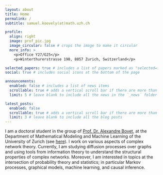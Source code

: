 ```yaml
---
layout: about
title: Home
permalink: /
subtitle: samuel.koovely(at)math.uzh.ch

profile:
  align: right
  image: prof_pic.jpg
  image_circular: false # crops the image to make it circular
  more_info: >
    <p>Office Y27/G25</p>
    <p>Winterthurerstrasse 190, 8057 Zurich, Switzerland</p>

selected_papers: true # includes a list of papers marked as "selected={true}"
social: true # includes social icons at the bottom of the page

announcements:
  enabled: false # includes a list of news items
  scrollable: true # adds a vertical scroll bar if there are more than 3 news items
  limit: 5 # leave blank to include all the news in the `_news` folder

latest_posts:
  enabled: false
  scrollable: true # adds a vertical scroll bar if there are more than 3 new posts items
  limit: 3 # leave blank to include all the blog posts
---
```


I am a doctoral student in the group of <a href="https://alexbovet.github.io/">Prof. Dr. Alexandre Bovet</a>, at the Department of Mathematical Modeling and Machine Learning of the University of Zurich (see <a href="https://dm3l.uzh.ch/about-us/members/person?pId=33328">here</a>).
I work on various aspects of complex network theory. Currently, I am studying diffusion processes over graphs and using tools from information theory to understand the structural properties of complex networks.
Moreover, I am interested in topics at the intersection of probability theory and statistics; in particular Markov processes, graphical models, machine learning, and causal inference.

<!--
Put your address / P.O. box / other info right below your picture. You can also disable any of these elements by editing `profile` property of the YAML header of your `_pages/about.md`. Edit `_bibliography/papers.bib` and Jekyll will render your [publications page](/al-folio/publications/) automatically.
-->

